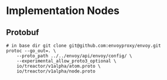 # Implementation Nodes

## Protobuf 

```shell
# in base dir git clone git@github.com:envoyproxy/envoy.git
protoc --go_out=. \
    --proto_path ../../envoy/api/envoy/config/ \
    --experimental_allow_proto3_optional \
    io/treactor/v1alpha/atom.proto \
    io/treactor/v1alpha/node.proto
```
